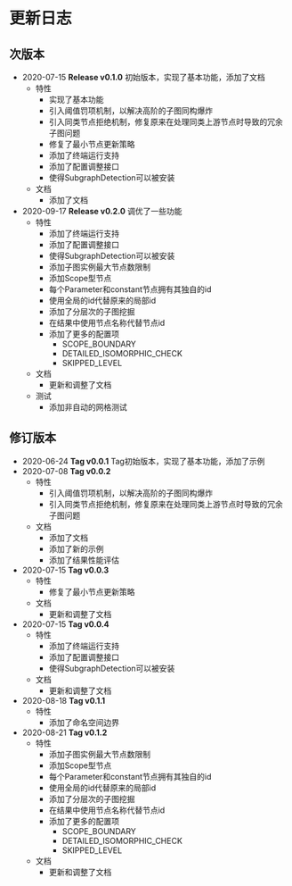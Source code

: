 # 更新日志
## 次版本
 - 2020-07-15 **Release v0.1.0** 初始版本，实现了基本功能，添加了文档
   - 特性 
     - 实现了基本功能
     - 引入阈值罚项机制，以解决高阶的子图同构爆炸
     - 引入同类节点拒绝机制，修复原来在处理同类上游节点时导致的冗余子图问题
     - 修复了最小节点更新策略
     - 添加了终端运行支持
     - 添加了配置调整接口
     - 使得SubgraphDetection可以被安装
   - 文档
     - 添加了文档
 - 2020-09-17 **Release v0.2.0** 调优了一些功能
   - 特性 
     - 添加了终端运行支持
     - 添加了配置调整接口
     - 使得SubgraphDetection可以被安装
     - 添加子图实例最大节点数限制
     - 添加Scope型节点
     - 每个Parameter和constant节点拥有其独自的id
     - 使用全局的id代替原来的局部id
     - 添加了分层次的子图挖掘
     - 在结果中使用节点名称代替节点id
     - 添加了更多的配置项
       - SCOPE_BOUNDARY
       - DETAILED_ISOMORPHIC_CHECK
       - SKIPPED_LEVEL
   - 文档
     - 更新和调整了文档
   - 测试
     - 添加非自动的网格测试
## 修订版本

 - 2020-06-24 **Tag v0.0.1** Tag初始版本，实现了基本功能，添加了示例
 - 2020-07-08 **Tag v0.0.2**
   - 特性 
     - 引入阈值罚项机制，以解决高阶的子图同构爆炸
     - 引入同类节点拒绝机制，修复原来在处理同类上游节点时导致的冗余子图问题
   - 文档
     - 添加了文档
     - 添加了新的示例
     - 添加了结果性能评估
 - 2020-07-15 **Tag v0.0.3**
   - 特性 
     - 修复了最小节点更新策略
   - 文档
     - 更新和调整了文档
 - 2020-07-15 **Tag v0.0.4**
   - 特性 
     - 添加了终端运行支持
     - 添加了配置调整接口
     - 使得SubgraphDetection可以被安装
   - 文档
     - 更新和调整了文档
 - 2020-08-18 **Tag v0.1.1**
   - 特性 
     - 添加了命名空间边界
 - 2020-08-21 **Tag v0.1.2**
   - 特性 
     - 添加子图实例最大节点数限制
     - 添加Scope型节点
     - 每个Parameter和constant节点拥有其独自的id
     - 使用全局的id代替原来的局部id
     - 添加了分层次的子图挖掘
     - 在结果中使用节点名称代替节点id
     - 添加了更多的配置项
       - SCOPE_BOUNDARY
       - DETAILED_ISOMORPHIC_CHECK
       - SKIPPED_LEVEL
   - 文档
     - 更新和调整了文档
